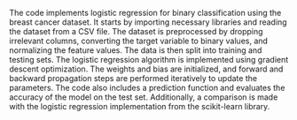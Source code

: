 The code implements logistic regression for binary classification using the breast cancer dataset. It starts by importing necessary libraries and reading the dataset from a CSV file. The dataset is preprocessed by dropping irrelevant columns, converting the target variable to binary values, and normalizing the feature values. The data is then split into training and testing sets. The logistic regression algorithm is implemented using gradient descent optimization. The weights and bias are initialized, and forward and backward propagation steps are performed iteratively to update the parameters. The code also includes a prediction function and evaluates the accuracy of the model on the test set. Additionally, a comparison is made with the logistic regression implementation from the scikit-learn library.
